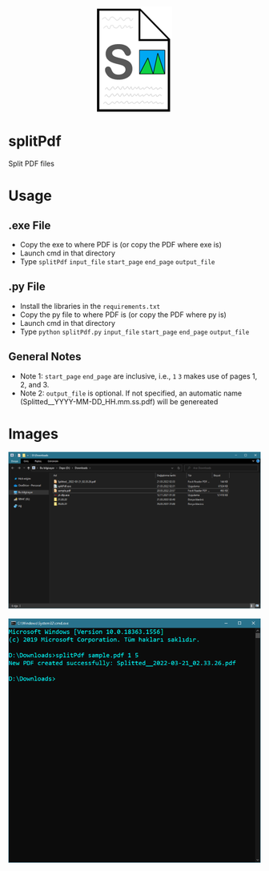 <div align="center">
<img src="https://github.com/Mehmet-Emre-Dogan/splitPdf/blob/main/img.png"> </img>
<br>
</div>

# splitPdf
Split PDF files

# Usage

## .exe File 
- Copy the exe to where PDF is (or copy the PDF where exe is)
- Launch cmd in that directory
- Type `splitPdf` `input_file` `start_page` `end_page` `output_file`

## .py File
- Install the libraries in the `requirements.txt`
- Copy the py file to where PDF is (or copy the PDF where py is)
- Launch cmd in that directory
- Type `python` `splitPdf.py` `input_file` `start_page` `end_page` `output_file`

## General Notes
- Note 1: `start_page` `end_page` are inclusive, i.e., `1` `3` makes use of pages 1, 2, and 3.
- Note 2: `output_file` is optional. If not specified, an automatic name (Splitted__YYYY-MM-DD_HH.mm.ss.pdf) will be genereated

# Images
<div align="center">
<img src="https://github.com/Mehmet-Emre-Dogan/splitPdf/blob/main/images/window.png"> </img>
<br><br>
<img src="https://github.com/Mehmet-Emre-Dogan/splitPdf/blob/main/images/cmd.png"> </img>
</div>
